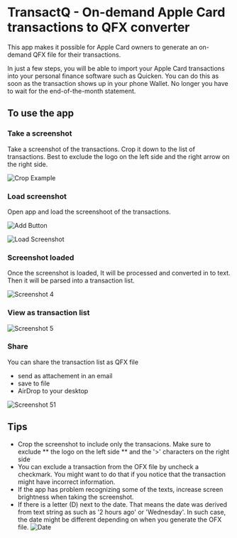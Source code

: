 # TransactQ - On-demand Apple Card transactions to QFX converter

This app makes it possible for Apple Card owners to generate an on-demand QFX file for their transactions. 

In just a few steps, you will be able to import your Apple Card transactions into your personal finance software such as Quicken. You can do this as soon as the transaction shows up in your phone Wallet. No longer you have to wait for the end-of-the-month statement.

## To use the app

### Take a screenshot
Take a screenshot of the transactions. Crop it down to the list of transactions. Best to exclude the logo on the left side and the right arrow on the right side.

![Crop Example](crop.png)
### Load screenshot
Open app and load the screenshoot of the transactions.

![Add Button](1.png)

![Load Screenshot](2.png)

### Screenshot loaded
Once the screenshot is loaded, It will be processed and converted in to text. Then it will be parsed into a transaction list.

![Screenshot 4](4.png)

### View as transaction list

![Screenshot 5](5.png)

### Share
You can share the transaction list as QFX file 
  * send as attachement in an email
  * save to file
  * AirDrop to your desktop 

![Screenshot 51](51.png)

## Tips

* Crop the screenshot to include only the transacions. Make sure to exclude 
  ** the logo on the left side
  ** and the '>' characters on the right side
* You can exclude a transaction from the OFX file by uncheck a checkmark. You might want to do that if you notice that the 
transaction might have incorrect information.
* If the app has problem recognizing some of the texts, increase screen brightness when taking the screenshot.
* If there is a letter (D) next to the date. That means the date was derived from text string as such as '2 hours ago' 
or 'Wednesday'. In such case, the date might be different depending on when you generate the OFX file. 
![Date](date.png)

